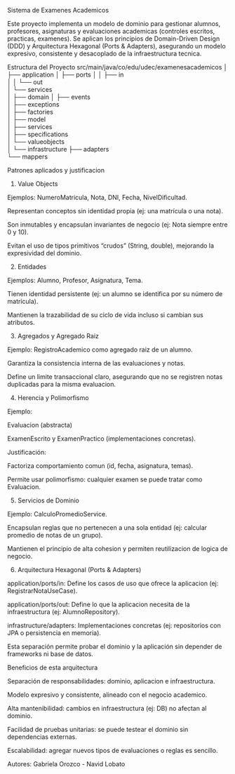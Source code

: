 Sistema de Examenes Academicos

Este proyecto implementa un modelo de dominio para gestionar alumnos, profesores, asignaturas y evaluaciones academicas (controles escritos, practicas, examenes).
Se aplican los principios de Domain-Driven Design (DDD) y Arquitectura Hexagonal (Ports & Adapters), asegurando un modelo expresivo, consistente y desacoplado de la infraestructura tecnica.

Estructura del Proyecto
src/main/java/co/edu/udec/examenesacademicos
│
├── application
│   ├── ports
│   │   ├── in              
│   │   └── out             
│   └── services            
│
├── domain
│   ├── events              
│   ├── exceptions          
│   ├── factories           
│   ├── model               
│   ├── services           
│   ├── specifications      
│   └── valueobjects        
│
└── infrastructure
├── adapters            
└── mappers             

Patrones aplicados y justificacion
1. Value Objects 

Ejemplos: NumeroMatricula, Nota, DNI, Fecha, NivelDificultad.

Representan conceptos sin identidad propia (ej: una matrícula o una nota).

Son inmutables y encapsulan invariantes de negocio (ej: Nota siempre entre 0 y 10).

Evitan el uso de tipos primitivos “crudos” (String, double), mejorando la expresividad del dominio.

2. Entidades

Ejemplos: Alumno, Profesor, Asignatura, Tema.

Tienen identidad persistente (ej: un alumno se identifica por su número de matrícula).

Mantienen la trazabilidad de su ciclo de vida incluso si cambian sus atributos.

3. Agregados y Agregado Raiz

Ejemplo: RegistroAcademico como agregado raiz de un alumno.

Garantiza la consistencia interna de las evaluaciones y notas.

Define un limite transaccional claro, asegurando que no se registren notas duplicadas para la misma evaluacion.

4. Herencia y Polimorfismo

Ejemplo:

Evaluacion (abstracta)

ExamenEscrito y ExamenPractico (implementaciones concretas).

Justificación:

Factoriza comportamiento comun (id, fecha, asignatura, temas).

Permite usar polimorfismo: cualquier examen se puede tratar como Evaluacion.

5. Servicios de Dominio

Ejemplo: CalculoPromedioService.

Encapsulan reglas que no pertenecen a una sola entidad (ej: calcular promedio de notas de un grupo).

Mantienen el principio de alta cohesion y permiten reutilizacion de logica de negocio.

6. Arquitectura Hexagonal (Ports & Adapters)

application/ports/in: Define los casos de uso que ofrece la aplicacion (ej: RegistrarNotaUseCase).

application/ports/out: Define lo que la aplicacion necesita de la infraestructura (ej: AlumnoRepository).

infrastructure/adapters: Implementaciones concretas (ej: repositorios con JPA o persistencia en memoria).

Esta separación permite probar el dominio y la aplicación sin depender de frameworks ni base de datos.

Beneficios de esta arquitectura

Separación de responsabilidades: dominio, aplicacion e infraestructura.

Modelo expresivo y consistente, alineado con el negocio academico.

Alta mantenibilidad: cambios en infraestructura (ej: DB) no afectan al dominio.

Facilidad de pruebas unitarias: se puede testear el dominio sin dependencias externas.

Escalabilidad: agregar nuevos tipos de evaluaciones o reglas es sencillo.

Autores: Gabriela Orozco - Navid Lobato